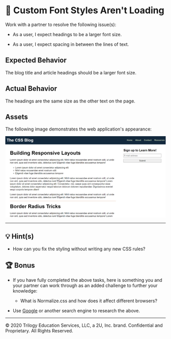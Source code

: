 # 🐛 Custom Font Styles Aren't Loading

Work with a partner to resolve the following issue(s):

* As a user, I expect headings to be a larger font size.

* As a user, I expect spacing in between the lines of text.

## Expected Behavior

The blog title and article headings should be a larger font size.

## Actual Behavior

The headings are the same size as the other text on the page.

## Assets

The following image demonstrates the web application's appearance:

![The blog layout has larger sized headers and spacing in between the lines of text](./Images/01-correct-styles.png)

---

## 💡 Hint(s)

* How can you fix the styling without writing any new CSS rules?

## 🏆 Bonus

* If you have fully completed the above tasks, here is something you and your partner can work through as an added challenge to further your knowledge:

  * What is Normalize.css and how does it affect different browsers?

* Use [Google](https://www.google.com) or another search engine to research the above.

---
© 2020 Trilogy Education Services, LLC, a 2U, Inc. brand. Confidential and Proprietary. All Rights Reserved.